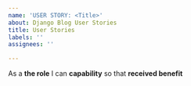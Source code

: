 ```yaml
---
name: 'USER STORY: <Title>'
about: Django Blog User Stories
title: User Stories
labels: ''
assignees: ''

---
```


As a **the role** I can **capability** so that **received benefit**
